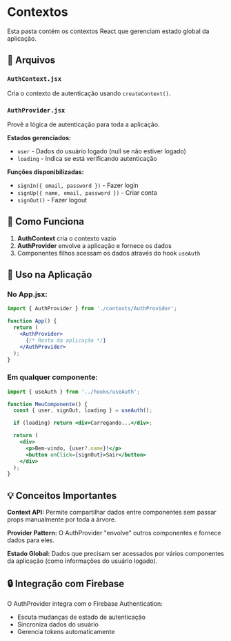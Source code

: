 # Contextos

Esta pasta contém os contextos React que gerenciam estado global da aplicação.

## 📁 Arquivos

### `AuthContext.jsx`
Cria o contexto de autenticação usando `createContext()`.

### `AuthProvider.jsx`  
Provê a lógica de autenticação para toda a aplicação.

**Estados gerenciados:**
- `user` - Dados do usuário logado (null se não estiver logado)
- `loading` - Indica se está verificando autenticação

**Funções disponibilizadas:**
- `signIn({ email, password })` - Fazer login
- `signUp({ name, email, password })` - Criar conta
- `signOut()` - Fazer logout

## 🎯 Como Funciona

1. **AuthContext** cria o contexto vazio
2. **AuthProvider** envolve a aplicação e fornece os dados
3. Componentes filhos acessam os dados através do hook `useAuth`

## 🔧 Uso na Aplicação

### No App.jsx:
```jsx
import { AuthProvider } from './contexts/AuthProvider';

function App() {
  return (
    <AuthProvider>
      {/* Resto da aplicação */}
    </AuthProvider>
  );
}
```

### Em qualquer componente:
```jsx
import { useAuth } from '../hooks/useAuth';

function MeuComponente() {
  const { user, signOut, loading } = useAuth();

  if (loading) return <div>Carregando...</div>;

  return (
    <div>
      <p>Bem-vindo, {user?.name}!</p>
      <button onClick={signOut}>Sair</button>
    </div>
  );
}
```

## 💡 Conceitos Importantes

**Context API:** Permite compartilhar dados entre componentes sem passar props manualmente por toda a árvore.

**Provider Pattern:** O AuthProvider "envolve" outros componentes e fornece dados para eles.

**Estado Global:** Dados que precisam ser acessados por vários componentes da aplicação (como informações do usuário logado).

## 🔒 Integração com Firebase

O AuthProvider integra com o Firebase Authentication:
- Escuta mudanças de estado de autenticação
- Sincroniza dados do usuário
- Gerencia tokens automaticamente